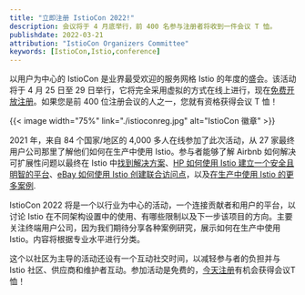 ```yaml
---
title: "立即注册 IstioCon 2022!"
description: 会议将于 4 月底举行，前 400 名参与注册者将收到一件会议 T 恤。
publishdate: 2022-03-21
attribution: "IstioCon Organizers Committee"
keywords: [IstioCon,Istio,conference]
---
```


以用户为中心的 IstioCon 是业界最受欢迎的服务网格 Istio 的年度的盛会。该活动将于 4 月 25 日至 29 日举行，它将完全采用虚拟的方式在线上进行，现在[免费开放注册](https://events.istio.io/istiocon-2022/)。如果您是前 400 位注册会议的人之一，您就有资格获得会议 T 恤！

{{< image width="75%"
    link="./istioconreg.jpg"
    alt="IstioCon 徽章"
    >}}

2021 年，来自 84 个国家/地区的 4,000 多人在线参加了此次活动，从 27 家最终用户公司那里了解他们如何在生产中使用 Istio。参与者能够了解 Airbnb 如何解决可扩展性问题以最终在 Istio 中[找到解决方案](https://www.youtube.com/watch?v=6kDiDQW5YXQ&list=PL7wB27eZmdffS-g_xh7X-b0echc_XZMKV&index=39)、[HP 如何使用 Istio 建立一个安全且明智的平台](https://www.youtube.com/watch?v=K-UTbDU36q8&list=PL7wB27eZmdffS-g_xh7X-b0echc_XZMKV&index=10)、[eBay 如何使用 Istio 创建联合访问点](https://www.youtube.com/watch?v=ckeUh4xNBdo&list=PL7wB27eZmdffS-g_xh7X-b0echc_XZMKV&index=34)，以及[在生产中使用 Istio 的更多案例](https://www.youtube.com/playlist?list=PL7wB27eZmdffS-g_xh7X-b0echc_XZMKV).

IstioCon 2022 将是一个以行业为中心的活动，一个连接贡献者和用户的平台，以讨论 Istio 在不同架构设置中的使用、有哪些限制以及下一步该项目的方向。主要关注终端用户公司，因为我们期待分享各种案例研究，展示如何在生产中使用 Istio。内容将根据专业水平进行分类。

这个以社区为主导的活动还设有一个互动社交时间，以减轻参与者的负担并与 Istio 社区、供应商和维护者互动。参加活动是免费的，[今天注册](https://events.istio.io/istiocon-2022/)有机会获得会议T恤！
